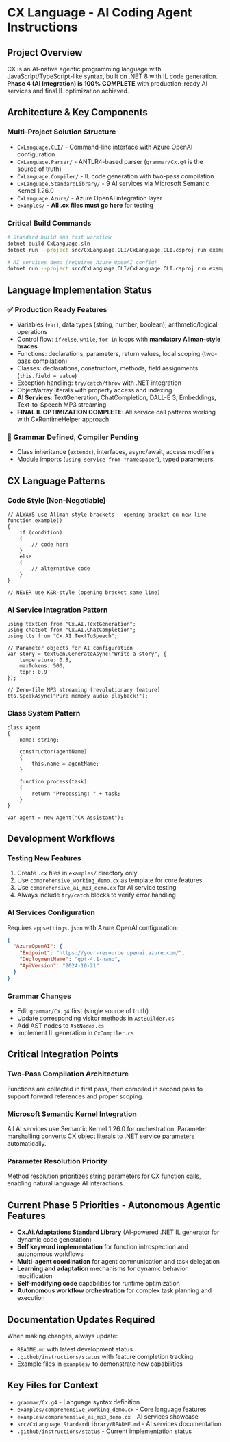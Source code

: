 # CX Language - AI Coding Agent Instructions

## Project Overview
CX is an AI-native agentic programming language with JavaScript/TypeScript-like syntax, built on .NET 8 with IL code generation. **Phase 4 (AI Integration) is 100% COMPLETE** with production-ready AI services and final IL optimization achieved.

## Architecture & Key Components

### Multi-Project Solution Structure
- `CxLanguage.CLI/` - Command-line interface with Azure OpenAI configuration
- `CxLanguage.Parser/` - ANTLR4-based parser (`grammar/Cx.g4` is the source of truth)
- `CxLanguage.Compiler/` - IL code generation with two-pass compilation
- `CxLanguage.StandardLibrary/` - 9 AI services via Microsoft Semantic Kernel 1.26.0
- `CxLanguage.Azure/` - Azure OpenAI integration layer
- `examples/` - **All .cx files must go here** for testing

### Critical Build Commands
```bash
# Standard build and test workflow
dotnet build CxLanguage.sln
dotnet run --project src/CxLanguage.CLI/CxLanguage.CLI.csproj run examples/comprehensive_working_demo.cx

# AI services demo (requires Azure OpenAI config)
dotnet run --project src/CxLanguage.CLI/CxLanguage.CLI.csproj run examples/comprehensive_ai_mp3_demo.cx
```

## Language Implementation Status

### ✅ Production Ready Features
- Variables (`var`), data types (string, number, boolean), arithmetic/logical operations
- Control flow: `if/else`, `while`, `for-in` loops with **mandatory Allman-style braces**
- Functions: declarations, parameters, return values, local scoping (two-pass compilation)
- Classes: declarations, constructors, methods, field assignments (`this.field = value`)
- Exception handling: `try/catch/throw` with .NET integration
- Object/array literals with property access and indexing
- **AI Services**: TextGeneration, ChatCompletion, DALL-E 3, Embeddings, Text-to-Speech MP3 streaming
- **FINAL IL OPTIMIZATION COMPLETE**: All service call patterns working with CxRuntimeHelper approach

### 🔄 Grammar Defined, Compiler Pending
- Class inheritance (`extends`), interfaces, async/await, access modifiers
- Module imports (`using service from "namespace"`), typed parameters

## CX Language Patterns

### Code Style (Non-Negotiable)
```cx
// ALWAYS use Allman-style brackets - opening bracket on new line
function example()
{
    if (condition)
    {
        // code here
    }
    else
    {
        // alternative code
    }
}

// NEVER use K&R-style (opening bracket same line)
```

### AI Service Integration Pattern
```cx
using textGen from "Cx.AI.TextGeneration";
using chatBot from "Cx.AI.ChatCompletion";
using tts from "Cx.AI.TextToSpeech";

// Parameter objects for AI configuration
var story = textGen.GenerateAsync("Write a story", {
    temperature: 0.8,
    maxTokens: 500,
    topP: 0.9
});

// Zero-file MP3 streaming (revolutionary feature)
tts.SpeakAsync("Pure memory audio playback!");
```

### Class System Pattern
```cx
class Agent
{
    name: string;
    
    constructor(agentName)
    {
        this.name = agentName;
    }
    
    function process(task)
    {
        return "Processing: " + task;
    }
}

var agent = new Agent("CX Assistant");
```

## Development Workflows

### Testing New Features
1. Create `.cx` files in `examples/` directory only
2. Use `comprehensive_working_demo.cx` as template for core features
3. Use `comprehensive_ai_mp3_demo.cx` for AI service testing
4. Always include `try/catch` blocks to verify error handling

### AI Services Configuration
Requires `appsettings.json` with Azure OpenAI configuration:
```json
{
  "AzureOpenAI": {
    "Endpoint": "https://your-resource.openai.azure.com/",
    "DeploymentName": "gpt-4.1-nano",
    "ApiVersion": "2024-10-21"
  }
}
```

### Grammar Changes
- Edit `grammar/Cx.g4` first (single source of truth)
- Update corresponding visitor methods in `AstBuilder.cs`
- Add AST nodes to `AstNodes.cs`
- Implement IL generation in `CxCompiler.cs`

## Critical Integration Points

### Two-Pass Compilation Architecture
Functions are collected in first pass, then compiled in second pass to support forward references and proper scoping.

### Microsoft Semantic Kernel Integration
All AI services use Semantic Kernel 1.26.0 for orchestration. Parameter marshalling converts CX object literals to .NET service parameters automatically.

### Parameter Resolution Priority
Method resolution prioritizes string parameters for CX function calls, enabling natural language AI interactions.

## Current Phase 5 Priorities - Autonomous Agentic Features
- **Cx.Ai.Adaptations Standard Library** (AI-powered .NET IL generator for dynamic code generation)
- **Self keyword implementation** for function introspection and autonomous workflows
- **Multi-agent coordination** for agent communication and task delegation
- **Learning and adaptation** mechanisms for dynamic behavior modification
- **Self-modifying code** capabilities for runtime optimization
- **Autonomous workflow orchestration** for complex task planning and execution

## Documentation Updates Required
When making changes, always update:
- `README.md` with latest development status
- `.github/instructions/status` with feature completion tracking
- Example files in `examples/` to demonstrate new capabilities

## Key Files for Context
- `grammar/Cx.g4` - Language syntax definition
- `examples/comprehensive_working_demo.cx` - Core language features
- `examples/comprehensive_ai_mp3_demo.cx` - AI services showcase
- `src/CxLanguage.StandardLibrary/README.md` - AI services documentation
- `.github/instructions/status` - Current implementation status





